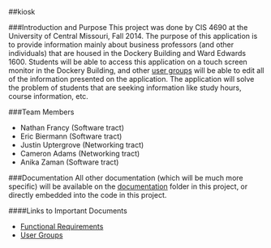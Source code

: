 ##kiosk

###Introduction and Purpose
This project was done by CIS 4690 at the University of Central Missouri, Fall 2014. The purpose of this application is to provide information mainly about business professors (and other individuals) that are housed in the Dockery Building and Ward Edwards 1600. Students will be able to access this application on a touch screen monitor in the Dockery Building, and other [user groups](https://github.com/CIS4690-Fall2014/kiosk-php/blob/master/documentation/user-groups.md) will be able to edit all of the information presented on the application. The application will solve the problem of students that are seeking information like study hours, course information, etc.

###Team Members
- Nathan Francy (Software tract)
- Eric Biermann (Software tract)
- Justin Uptergrove (Networking tract)
- Cameron Adams (Networking tract)
- Anika Zaman (Software tract)

###Documentation
All other documentation (which will be much more specific) will be available on the [documentation](https://github.com/CIS4690-Fall2014/kiosk-php/tree/master/documentation) folder in this project, or directly embedded into the code in this project.

####Links to Important Documents
- [Functional Requirements](https://github.com/CIS4690-Fall2014/kiosk-php/blob/master/documentation/functional-requirements.md)
- [User Groups](https://github.com/CIS4690-Fall2014/kiosk-php/blob/master/documentation/user-groups.md)